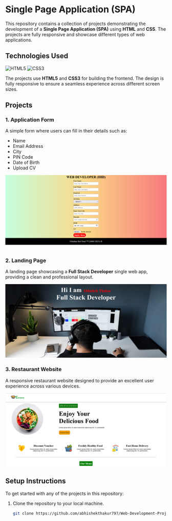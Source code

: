# Single Page Application (SPA)

This repository contains a collection of projects demonstrating the development of a **Single Page Application (SPA)** using **HTML** and **CSS**. The projects are fully responsive and showcase different types of web applications.

## Technologies Used

![HTML5](https://img.shields.io/badge/html5-%23E34F26.svg?style=for-the-badge&logo=html5&logoColor=white)
![CSS3](https://img.shields.io/badge/css3-%231572B6.svg?style=for-the-badge&logo=css3&logoColor=white)

The projects use **HTML5** and **CSS3** for building the frontend. The design is fully responsive to ensure a seamless experience across different screen sizes.

## Projects

### 1. Application Form

A simple form where users can fill in their details such as:

- Name
- Email Address
- City
- PIN Code
- Date of Birth
- Upload CV

![Application Form](./Application%20Form/Application%20carriers.png)

### 2. Landing Page

A landing page showcasing a **Full Stack Developer** single web app, providing a clean and professional layout.

![Landing Page](/Landing%20Page/images/LandingpageSS.png)

### 3. Restaurant Website

A responsive restaurant website designed to provide an excellent user experience across various devices.

![Restaurant Website](/Restaurant/images/ResturantSS.png)

## Setup Instructions

To get started with any of the projects in this repository:

1. Clone the repository to your local machine.
   ```bash
   git clone https://github.com/abhishekthakur797/Web-Development-Projects-HTML-CSS
   ```

